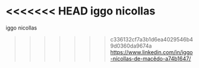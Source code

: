 <<<<<<< HEAD
iggo nicollas
=======
iggo nicollas
>>>>>>> c336132cf7a3b1d6ea4029546b49d0360da9674a
https://www.linkedin.com/in/iggo-nícollas-de-macêdo-a74b1647/
